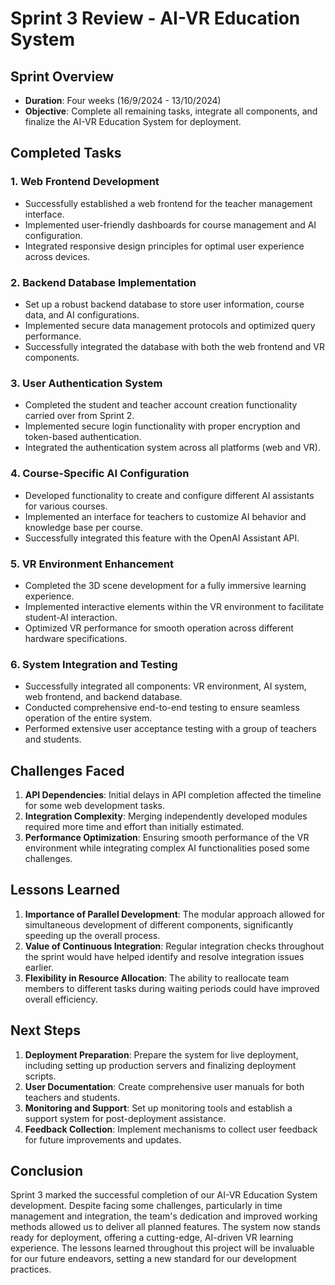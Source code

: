 # Sprint 3 Review - AI-VR Education System

## Sprint Overview
- **Duration**: Four weeks (16/9/2024 - 13/10/2024)
- **Objective**: Complete all remaining tasks, integrate all components, and finalize the AI-VR Education System for deployment.

## Completed Tasks

### 1. Web Frontend Development
- Successfully established a web frontend for the teacher management interface.
- Implemented user-friendly dashboards for course management and AI configuration.
- Integrated responsive design principles for optimal user experience across devices.

### 2. Backend Database Implementation
- Set up a robust backend database to store user information, course data, and AI configurations.
- Implemented secure data management protocols and optimized query performance.
- Successfully integrated the database with both the web frontend and VR components.

### 3. User Authentication System
- Completed the student and teacher account creation functionality carried over from Sprint 2.
- Implemented secure login functionality with proper encryption and token-based authentication.
- Integrated the authentication system across all platforms (web and VR).

### 4. Course-Specific AI Configuration
- Developed functionality to create and configure different AI assistants for various courses.
- Implemented an interface for teachers to customize AI behavior and knowledge base per course.
- Successfully integrated this feature with the OpenAI Assistant API.

### 5. VR Environment Enhancement
- Completed the 3D scene development for a fully immersive learning experience.
- Implemented interactive elements within the VR environment to facilitate student-AI interaction.
- Optimized VR performance for smooth operation across different hardware specifications.

### 6. System Integration and Testing
- Successfully integrated all components: VR environment, AI system, web frontend, and backend database.
- Conducted comprehensive end-to-end testing to ensure seamless operation of the entire system.
- Performed extensive user acceptance testing with a group of teachers and students.

## Challenges Faced
1. **API Dependencies**: Initial delays in API completion affected the timeline for some web development tasks.
2. **Integration Complexity**: Merging independently developed modules required more time and effort than initially estimated.
3. **Performance Optimization**: Ensuring smooth performance of the VR environment while integrating complex AI functionalities posed some challenges.

## Lessons Learned
1. **Importance of Parallel Development**: The modular approach allowed for simultaneous development of different components, significantly speeding up the overall process.
2. **Value of Continuous Integration**: Regular integration checks throughout the sprint would have helped identify and resolve integration issues earlier.
3. **Flexibility in Resource Allocation**: The ability to reallocate team members to different tasks during waiting periods could have improved overall efficiency.

## Next Steps
1. **Deployment Preparation**: Prepare the system for live deployment, including setting up production servers and finalizing deployment scripts.
2. **User Documentation**: Create comprehensive user manuals for both teachers and students.
3. **Monitoring and Support**: Set up monitoring tools and establish a support system for post-deployment assistance.
4. **Feedback Collection**: Implement mechanisms to collect user feedback for future improvements and updates.

## Conclusion
Sprint 3 marked the successful completion of our AI-VR Education System development. Despite facing some challenges, particularly in time management and integration, the team's dedication and improved working methods allowed us to deliver all planned features. The system now stands ready for deployment, offering a cutting-edge, AI-driven VR learning experience. The lessons learned throughout this project will be invaluable for our future endeavors, setting a new standard for our development practices.

